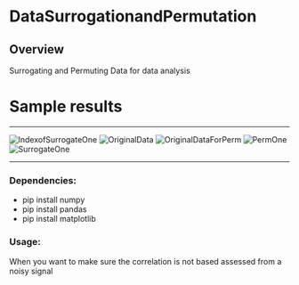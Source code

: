 # DataSurrogationandPermutation
## Overview
Surrogating and Permuting Data for data analysis


# Sample results
---
![IndexofSurrogateOne](https://user-images.githubusercontent.com/60202851/101588146-0fea1000-3a29-11eb-97c8-46c41a64dc86.png)
![OriginalData](https://user-images.githubusercontent.com/60202851/101588148-1082a680-3a29-11eb-9526-49e169e4fe29.png)
![OriginalDataForPerm](https://user-images.githubusercontent.com/60202851/101588150-111b3d00-3a29-11eb-8587-c2d09c57e716.png)
![PermOne](https://user-images.githubusercontent.com/60202851/101588151-111b3d00-3a29-11eb-80fb-c5b810515ad9.png)
![SurrogateOne](https://user-images.githubusercontent.com/60202851/101588154-124c6a00-3a29-11eb-9b41-3c8d5c0691f9.png)

---



### Dependencies:
* pip install numpy
* pip install pandas
* pip install matplotlib





### Usage:
When you want to make sure the correlation is not based assessed from a noisy signal


